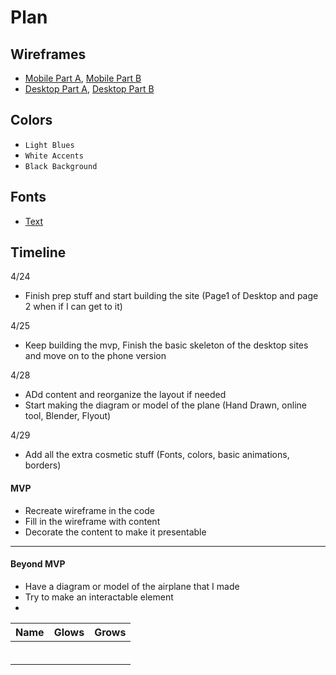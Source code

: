 # Plan

## Wireframes
* [Mobile Part A](https://wireframe.cc/zEWAbx?authuser=0), [Mobile Part B](https://wireframe.cc/VJS75g?authuser=0)
* [Desktop Part A](https://wireframe.cc/drVRPQ?authuser=0), [Desktop Part B](https://wireframe.cc/WXukH0?authuser=0)

## Colors
* `Light Blues`
* `White Accents`
* `Black Background`

## Fonts
* [Text](URL)

## Timeline
4/24
* Finish prep stuff and start building the site (Page1 of Desktop and page 2 when if I can get to it)
  
4/25
* Keep building the mvp, Finish the basic skeleton of the desktop sites and move on to the phone version

4/28
* ADd content and reorganize the layout if needed
* Start making the diagram or model of the plane (Hand Drawn, online tool, Blender, Flyout)

4/29
* Add all the extra cosmetic stuff (Fonts, colors, basic animations, borders) 


#### MVP

* Recreate wireframe in the code
* Fill in the wireframe with content
* Decorate the content to make it presentable

---

#### Beyond MVP

* Have a diagram or model of the airplane that I made
* Try to make an interactable element
* 









| Name | Glows | Grows |
| -------- | ------- | ------- |
|   |   |
|   |   |
|   |   |
|   |   |
|   |   |
|   |   |


